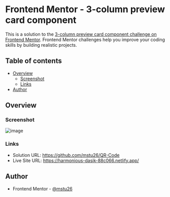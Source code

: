 # Frontend Mentor - 3-column preview card component

This is a solution to the [3-column preview card component challenge on Frontend Mentor](https://www.frontendmentor.io/challenges/3column-preview-card-component-pH92eAR2-). Frontend Mentor challenges help you improve your coding skills by building realistic projects. 

## Table of contents

- [Overview](#overview)
  - [Screenshot](#screenshot)
  - [Links](#links)
- [Author](#author)

## Overview

### Screenshot

![image](https://user-images.githubusercontent.com/1749805/195172054-e739c5b1-8d93-4ef7-99a0-04c56e653e5f.png)

### Links

- Solution URL: https://github.com/mstu26/QR-Code
- Live Site URL: https://harmonious-dasik-88c066.netlify.app/

## Author

- Frontend Mentor - [@mstu26](https://www.frontendmentor.io/profile/mstu26)
